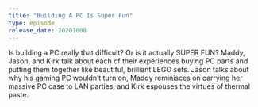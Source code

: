 ```yaml
---
title: "Building A PC Is Super Fun"
type: episode
release_date: 20201008
---
```

Is building a PC really that difficult? Or is it actually SUPER FUN? Maddy, Jason, and Kirk talk about each of their experiences buying PC parts and putting them together like beautiful, brilliant LEGO sets. Jason talks about why his gaming PC wouldn’t turn on, Maddy reminisces on carrying her massive PC case to LAN parties, and Kirk espouses the virtues of thermal paste.